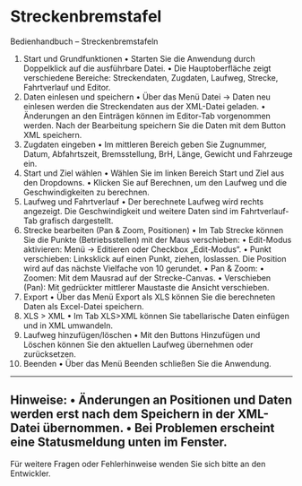 # Streckenbremstafel

Bedienhandbuch – Streckenbremstafeln
1. Start und Grundfunktionen
•	Starten Sie die Anwendung durch Doppelklick auf die ausführbare Datei.
•	Die Hauptoberfläche zeigt verschiedene Bereiche: Streckendaten, Zugdaten, Laufweg, Strecke, Fahrtverlauf und Editor.
2. Daten einlesen und speichern
•	Über das Menü Datei → Daten neu einlesen werden die Streckendaten aus der XML-Datei geladen.
•	Änderungen an den Einträgen können im Editor-Tab vorgenommen werden.
Nach der Bearbeitung speichern Sie die Daten mit dem Button XML speichern.
3. Zugdaten eingeben
•	Im mittleren Bereich geben Sie Zugnummer, Datum, Abfahrtszeit, Bremsstellung, BrH, Länge, Gewicht und Fahrzeuge ein.
4. Start und Ziel wählen
•	Wählen Sie im linken Bereich Start und Ziel aus den Dropdowns.
•	Klicken Sie auf Berechnen, um den Laufweg und die Geschwindigkeiten zu berechnen.
5. Laufweg und Fahrtverlauf
•	Der berechnete Laufweg wird rechts angezeigt.
Die Geschwindigkeit und weitere Daten sind im Fahrtverlauf-Tab grafisch dargestellt.
6. Strecke bearbeiten (Pan & Zoom, Positionen)
•	Im Tab Strecke können Sie die Punkte (Betriebsstellen) mit der Maus verschieben:
•	Edit-Modus aktivieren: Menü → Editieren oder Checkbox „Edit-Modus“.
•	Punkt verschieben: Linksklick auf einen Punkt, ziehen, loslassen. Die Position wird auf das nächste Vielfache von 10 gerundet.
•	Pan & Zoom:
•	Zoomen: Mit dem Mausrad auf der Strecke-Canvas.
•	Verschieben (Pan): Mit gedrückter mittlerer Maustaste die Ansicht verschieben.
7. Export
•	Über das Menü Export als XLS können Sie die berechneten Daten als Excel-Datei speichern.
8. XLS > XML
•	Im Tab XLS>XML können Sie tabellarische Daten einfügen und in XML umwandeln.
9. Laufweg hinzufügen/löschen
•	Mit den Buttons Hinzufügen und Löschen können Sie den aktuellen Laufweg übernehmen oder zurücksetzen.
10. Beenden
•	Über das Menü Beenden schließen Sie die Anwendung.
---
Hinweise:
•	Änderungen an Positionen und Daten werden erst nach dem Speichern in der XML-Datei übernommen.
•	Bei Problemen erscheint eine Statusmeldung unten im Fenster.
---
Für weitere Fragen oder Fehlerhinweise wenden Sie sich bitte an den Entwickler.

